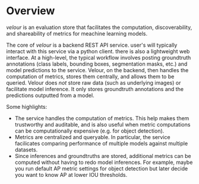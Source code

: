 # Overview

_velour_ is an evaluation store that facilitates the computation, discoverability, and shareability of metrics for meachine learning models.

The core of _velour_ is a backend REST API service. user's will typically interact with this service via a python client. there is also a lightweight web interface. At a high-level, the typical workflow involves posting groundtruth annotations (class labels, bounding boxes, segmentation masks, etc.) and model predictions to the service. Velour, on the backend, then handles the computation of metrics, stores them centrally, and allows them to be queried. Velour does _not_ store raw data (such as underlying images) or facilitate model inference. It only stores groundtruth annotations and the predictions outputted from a model.

Some highlights:

- The service handles the computation of metrics. This help makes them trustworthy and auditable, and is also useful when metric computations can be computationally expensive (e.g. for object detection).
- Metrics are centralized and queryable. In particular, the service facilicates comparing performance of multiple models against multiple datasets.
- Since inferences and groundtruths are stored, additional metrics can be computed without having to redo model inferences. For example, maybe you run default AP metric settings for object detection but later decide you want to know AP at lower IOU thresholds.
